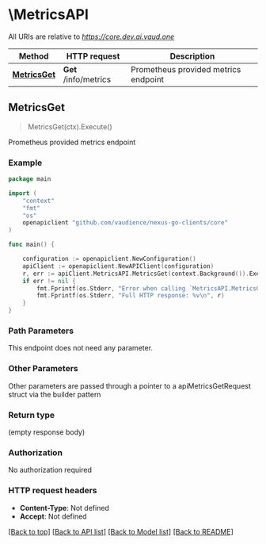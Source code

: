 # \MetricsAPI

All URIs are relative to *https://core.dev.ai.vaud.one*

Method | HTTP request | Description
------------- | ------------- | -------------
[**MetricsGet**](MetricsAPI.md#MetricsGet) | **Get** /info/metrics | Prometheus provided metrics endpoint



## MetricsGet

> MetricsGet(ctx).Execute()

Prometheus provided metrics endpoint



### Example

```go
package main

import (
	"context"
	"fmt"
	"os"
	openapiclient "github.com/vaudience/nexus-go-clients/core"
)

func main() {

	configuration := openapiclient.NewConfiguration()
	apiClient := openapiclient.NewAPIClient(configuration)
	r, err := apiClient.MetricsAPI.MetricsGet(context.Background()).Execute()
	if err != nil {
		fmt.Fprintf(os.Stderr, "Error when calling `MetricsAPI.MetricsGet``: %v\n", err)
		fmt.Fprintf(os.Stderr, "Full HTTP response: %v\n", r)
	}
}
```

### Path Parameters

This endpoint does not need any parameter.

### Other Parameters

Other parameters are passed through a pointer to a apiMetricsGetRequest struct via the builder pattern


### Return type

 (empty response body)

### Authorization

No authorization required

### HTTP request headers

- **Content-Type**: Not defined
- **Accept**: Not defined

[[Back to top]](#) [[Back to API list]](../README.md#documentation-for-api-endpoints)
[[Back to Model list]](../README.md#documentation-for-models)
[[Back to README]](../README.md)

